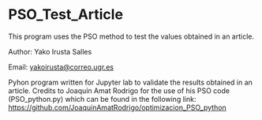 # PSO_Test_Article

This program uses the PSO method to test the values obtained in an article.

Author: Yako Irusta Salles

Email: yakoirusta@correo.ugr.es

Pyhon program written for Jupyter lab to validate the results obtained in an article. Credits to Joaquín Amat Rodrigo for the use of his PSO code (PSO_python.py) which can be found in the following link: https://github.com/JoaquinAmatRodrigo/optimizacion_PSO_python
